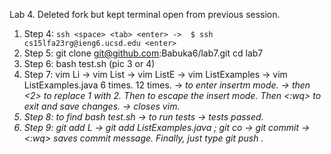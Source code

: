 Lab 4. Deleted fork but kept terminal open from previous session. 
1. Step 4: 
 ``` ssh <space> <tab> <enter> ->  $ ssh cs15lfa23rg@ieng6.ucsd.edu <enter> ```
2. Step 5: 
git <space> clone <space> git@github.com:Babuka6/lab7.git <enter> cd lab7 <enter>
3. Step 6:
bash test.sh <enter> 
(pic 3 or 4)
4. Step 7:
vim Li <tab> -> vim List -> vim ListE <tab> -> vim ListExamples -> vim ListExamples.java <enter> 
<k> 6 times. <l> 12 times. -> <i> to enter insertm mode. -> <backspace> then <2> to replace 1 with 2. Then <esc> to escape the insert mode. Then <:wq> to exit and save changes. -> closes vim.
5. Step 8: <up><up> to find bash test.sh -> <enter> to run tests -> tests passed.
6. Step 9: git add L <tab> -> git add ListExamples.java <enter>; git co <tab> -> git commit <enter> -> <esq> <:wq> saves commit message. Finally, just type git push <enter>. 




